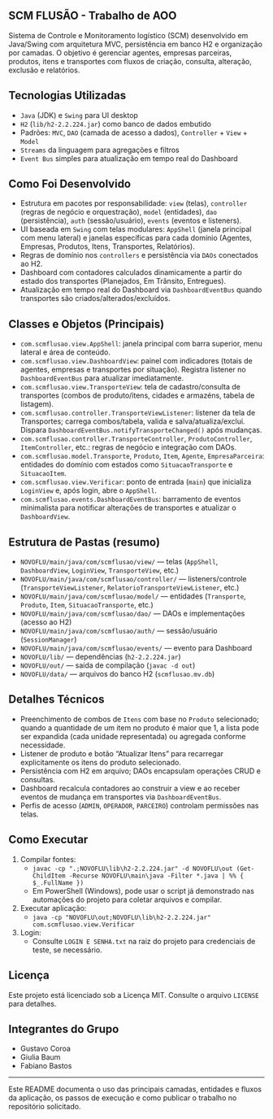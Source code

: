 ## SCM FLUSÃO - Trabalho de AOO

Sistema de Controle e Monitoramento logístico (SCM) desenvolvido em Java/Swing com arquitetura MVC, persistência em banco H2 e organização por camadas. O objetivo é gerenciar agentes, empresas parceiras, produtos, itens e transportes com fluxos de criação, consulta, alteração, exclusão e relatórios.

## Tecnologias Utilizadas
- `Java` (JDK) e `Swing` para UI desktop
- `H2` (`lib/h2-2.2.224.jar`) como banco de dados embutido
- Padrões: `MVC`, `DAO` (camada de acesso a dados), `Controller` + `View` + `Model`
- `Streams` da linguagem para agregações e filtros
- `Event Bus` simples para atualização em tempo real do Dashboard

## Como Foi Desenvolvido
- Estrutura em pacotes por responsabilidade: `view` (telas), `controller` (regras de negócio e orquestração), `model` (entidades), `dao` (persistência), `auth` (sessão/usuário), `events` (eventos e listeners).
- UI baseada em `Swing` com telas modulares: `AppShell` (janela principal com menu lateral) e janelas específicas para cada domínio (Agentes, Empresas, Produtos, Itens, Transportes, Relatórios).
- Regras de domínio nos `controllers` e persistência via `DAOs` conectados ao H2.
- Dashboard com contadores calculados dinamicamente a partir do estado dos transportes (Planejados, Em Trânsito, Entregues).
- Atualização em tempo real do Dashboard via `DashboardEventBus` quando transportes são criados/alterados/excluídos.

## Classes e Objetos (Principais)
- `com.scmflusao.view.AppShell`: janela principal com barra superior, menu lateral e área de conteúdo.
- `com.scmflusao.view.DashboardView`: painel com indicadores (totais de agentes, empresas e transportes por situação). Registra listener no `DashboardEventBus` para atualizar imediatamente.
- `com.scmflusao.view.TransporteView`: tela de cadastro/consulta de transportes (combos de produto/itens, cidades e armazéns, tabela de listagem).
- `com.scmflusao.controller.TransporteViewListener`: listener da tela de Transportes; carrega combos/tabela, valida e salva/atualiza/exclui. Dispara `DashboardEventBus.notifyTransporteChanged()` após mudanças.
- `com.scmflusao.controller.TransporteController`, `ProdutoController`, `ItemController`, etc.: regras de negócio e integração com DAOs.
- `com.scmflusao.model.Transporte`, `Produto`, `Item`, `Agente`, `EmpresaParceira`: entidades do domínio com estados como `SituacaoTransporte` e `SituacaoItem`.
- `com.scmflusao.view.Verificar`: ponto de entrada (`main`) que inicializa `LoginView` e, após login, abre o `AppShell`.
- `com.scmflusao.events.DashboardEventBus`: barramento de eventos minimalista para notificar alterações de transportes e atualizar o `DashboardView`.

## Estrutura de Pastas (resumo)
- `NOVOFLU/main/java/com/scmflusao/view/` — telas (`AppShell`, `DashboardView`, `LoginView`, `TransporteView`, etc.)
- `NOVOFLU/main/java/com/scmflusao/controller/` — listeners/controle (`TransporteViewListener`, `RelatorioTransporteViewListener`, etc.)
- `NOVOFLU/main/java/com/scmflusao/model/` — entidades (`Transporte`, `Produto`, `Item`, `SituacaoTransporte`, etc.)
- `NOVOFLU/main/java/com/scmflusao/dao/` — DAOs e implementações (acesso ao H2)
- `NOVOFLU/main/java/com/scmflusao/auth/` — sessão/usuário (`SessionManager`)
- `NOVOFLU/main/java/com/scmflusao/events/` — evento para Dashboard
- `NOVOFLU/lib/` — dependências (`h2-2.2.224.jar`)
- `NOVOFLU/out/` — saída de compilação (`javac -d out`)
- `NOVOFLU/data/` — arquivos do banco H2 (`scmflusao.mv.db`)

## Detalhes Técnicos
- Preenchimento de combos de `Itens` com base no `Produto` selecionado; quando a quantidade de um item no produto é maior que 1, a lista pode ser expandida (cada unidade representada) ou agregada conforme necessidade.
- Listener de produto e botão “Atualizar Itens” para recarregar explicitamente os itens do produto selecionado.
- Persistência com H2 em arquivo; DAOs encapsulam operações CRUD e consultas.
- Dashboard recalcula contadores ao construir a view e ao receber eventos de mudança em transportes via `DashboardEventBus`.
- Perfis de acesso (`ADMIN`, `OPERADOR`, `PARCEIRO`) controlam permissões nas telas.

## Como Executar
1. Compilar fontes:
   - `javac -cp ".;NOVOFLU\lib\h2-2.2.224.jar" -d NOVOFLU\out (Get-ChildItem -Recurse NOVOFLU\main\java -Filter *.java | %% { $_.FullName })`
   - Em PowerShell (Windows), pode usar o script já demonstrado nas automações do projeto para coletar arquivos e compilar.
2. Executar aplicação:
   - `java -cp "NOVOFLU\out;NOVOFLU\lib\h2-2.2.224.jar" com.scmflusao.view.Verificar`
3. Login:
   - Consulte `LOGIN E SENHA.txt` na raiz do projeto para credenciais de teste, se necessário.

 

## Licença
Este projeto está licenciado sob a Licença MIT. Consulte o arquivo `LICENSE` para detalhes.

## Integrantes do Grupo
- Gustavo Coroa
- Giulia Baum
- Fabiano Bastos

---
Este README documenta o uso das principais camadas, entidades e fluxos da aplicação, os passos de execução e como publicar o trabalho no repositório solicitado.
